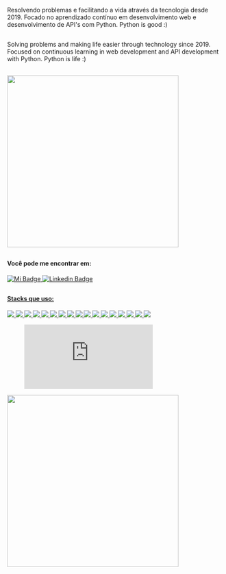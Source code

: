<!--
**uadson/uadson** is a ✨ _special_ ✨ repository because its `README.md` (this file) appears on your GitHub profile.

Here are some ideas to get you started:

- 🔭 I’m currently working on ...
- 🌱 I’m currently learning ...
- 👯 I’m looking to collaborate on ...
- 🤔 I’m looking for help with ...
- 💬 Ask me about ...
- 📫 How to reach me: ...
- 😄 Pronouns: ...
- ⚡ Fun fact: ...
-->


<p id="ola"></p>
Resolvendo problemas e facilitando a vida através da tecnologia desde 2019.
Focado no aprendizado contínuo em desenvolvimento web e desenvolvimento de API's com Python. Python is good :)

<!-- -🔭 Estou aberto à oportunidades no momento;<br><br> 
-🌱 Atualmente estou focando meus estudos em Python, principalmente em ferramentas para teste de código como Pytest, na melhoria de técnicas com Django e na construção de API's com o framework Django Rest Framework, além de conhecimentos básicos porém necessários em Javascript;<br><br>
 -👯 Seria interessante fazer parte de algum projeto open source, estou procurando por isso...<br><br>
-💬 Fique à vontade para fazer perguntas...<br><br> --> 

 ##
 <p id="hi"></p>
 Solving problems and making life easier through technology since 2019.
 Focused on continuous learning in web development and API development with Python. Python is life :)

<!-- -🔭 I'm open to opportunities at the moment;

-🌱 Currently I'm focusing my studies on Python, mainly on code testing tools like Pytest, on improving techniques with Django and on building API's with the Django Rest Framework, in addition to basic but necessary knowledge in Javascript;

<!-- -👯 It would be interesting to be part of some open source project, I'm looking for that...

-💬 Feel free to ask questions...

My goal is to deepen the knowledge of essential tools used in the backend in a web application in addition to integrating (in the future) with systems based on Artificial Intelligence, such as ChatBots for example. -->


 ##
 <a target="_blank" rel="noopener noreferrer" href="https://user-images.githubusercontent.com/62815552/159264970-72a57878-4f67-4b75-bf20-0b65984a9406.gif">
  <img src="https://user-images.githubusercontent.com/62815552/159264970-72a57878-4f67-4b75-bf20-0b65984a9406.gif" width="400px" style="max-width: 100%;"></a>
 
 ##
 #### Você pode me encontrar em:

<!-- My Portfolio --><a href = "https://uadson.github.io/resume/" target="_blank" rel="noopener noreferrer"><img src="https://res.cloudinary.com/practicaldev/image/fetch/s--QhRPtQbl--/c_limit%2Cf_auto%2Cfl_progressive%2Cq_auto%2Cw_880/https://img.shields.io/badge/website-000000%3Fstyle%3Dfor-the-badge%26logo%3DAbout.me%26logoColor%3Dwhite" alt="Mi Badge" data-canonical-src="https://img.shields.io/badge/-LinkedIn-0e76a8?style=flat-square&amp;logo=Linkedin&amp;logoColor=white" style="max-width: 100%;">
 
<!-- Linkedin --><a href = "https://www.linkedin.com/in/uadsonfeitosa/" target="_blank" rel="noopener noreferrer"><img src="https://res.cloudinary.com/practicaldev/image/fetch/s--imBRhTaX--/c_limit%2Cf_auto%2Cfl_progressive%2Cq_auto%2Cw_880/https://img.shields.io/badge/LinkedIn-0077B5%3Fstyle%3Dfor-the-badge%26logo%3Dlinkedin%26logoColor%3Dwhite" alt="Linkedin Badge" data-canonical-src="https://img.shields.io/badge/LinkedIn-0077B5?style=for-the-badge&logo=linkedin&logoColor=white" style="max-width: 100%;">

<!--
Instagram<a href = "https://www.instagram.com/_uadson/" target="_blank" rel="noopener noreferrer"><img src="https://res.cloudinary.com/practicaldev/image/fetch/s--Sg7TEMKA--/c_limit%2Cf_auto%2Cfl_progressive%2Cq_auto%2Cw_880/https://img.shields.io/badge/Instagram-E4405F%3Fstyle%3Dfor-the-badge%26logo%3Dinstagram%26logoColor%3Dwhite" alt="Instragram Badge" data-canonical-srs= 	"ttps://img.shields.io/badge/Instagram-E4405F?style=for-the-badge&logo=instagram&logoColor=white" style="max-width: 100%;">
  
Twitter<a href = "https://twitter.com/uadson_emile" target="_blank" rel="noopener noreferrer"><img src="https://res.cloudinary.com/practicaldev/image/fetch/s--opAxX3tY--/c_limit%2Cf_auto%2Cfl_progressive%2Cq_auto%2Cw_880/https://img.shields.io/badge/Twitter-1DA1F2%3Fstyle%3Dfor-the-badge%26logo%3Dtwitter%26logoColor%3Dwhite" alt="Twitter Badge" data-canonical-srs="https://img.shields.io/badge/Twitter-1DA1F2?style=for-the-badge&logo=twitter&logoColor=white" style="max-width: 100%;">

Hackerrank<a href = "https://www.hackerrank.com/uadsoncastro" target="_blank" rel="noopener noreferrer"><img src="https://res.cloudinary.com/practicaldev/image/fetch/s--qV-zRS_W--/c_limit%2Cf_auto%2Cfl_progressive%2Cq_auto%2Cw_880/https://img.shields.io/badge/-Hackerrank-2EC866%3Fstyle%3Dfor-the-badge%26logo%3DHackerRank%26logoColor%3Dwhite" alt="Hackerank Badge" data-canonical-src="https://shields.io/badge/hackehank-131d126?style=for-the-badge&logo=hackerhank&logoColor=green" style="max-width: 100%;">
-->

##
#### Stacks que uso:
<img src="https://img.shields.io/badge/python-3670A0?style=for-the-badge&amp;logo=python&amp;logoColor=ffdd54" style="max-width: 100%;"/>
<img src="https://img.shields.io/badge/Django-092E20?style=for-the-badge&amp;logo=django&amp;logoColor=white" style="max-width: 100%;"/>
<img src="https://img.shields.io/badge/celery-%23a9cc54.svg?style=for-the-badge&logo=celery&logoColor=ddf4a4" style="max-width: 100%"/>
<img src="https://img.shields.io/badge/DJANGO-REST-ff1709?style=for-the-badge&amp;logo=django&amp;logoColor=white&amp;color=ff1709&amp;labelColor=gray" style="max-width: 100%;"/>
<img src="https://img.shields.io/badge/FastAPI-005571?style=for-the-badge&amp;logo=fastapi" style="max-width: 100%;"/>
<img src="https://img.shields.io/badge/Anaconda-%2344A833.svg?style=for-the-badge&logo=anaconda&logoColor=white" style="max-width: 100%"/>
<img src="https://img.shields.io/badge/HTML5-E34F26?style=for-the-badge&logo=html5&logoColor=white" style="max-width: 100%;"/>
<img src="https://img.shields.io/badge/JavaScript-323330?style=for-the-badge&logo=javascript&logoColor=F7DF1E" style="max-width: 100%;"/>
<img src="https://img.shields.io/badge/Bootstrap-563D7C?style=for-the-badge&amp;logo=bootstrap&amp;logoColor=white" style="max-width: 100%;"/>  
<img src="https://img.shields.io/badge/nginx-%23009639.svg?style=for-the-badge&amp;logo=nginx&amp;logoColor=white" style="max-width: 100%;"/>  
<img src="https://img.shields.io/badge/PostgreSQL-316192?style=for-the-badge&amp;logo=postgresql&amp;logoColor=white" style="max-width: 100%;"/>
<img src="https://img.shields.io/badge/redis-%23DD0031.svg?&style=for-the-badge&logo=redis&logoColor=white" style="max-width: 100%"/>
<img src="https://img.shields.io/badge/docker-%230db7ed.svg?style=for-the-badge&amp;logo=docker&amp;logoColor=white" style="max-width: 100%;"/>
<img src="https://img.shields.io/badge/Ubuntu-E95420?style=for-the-badge&logo=ubuntu&logoColor=white" style="max-width: 100%;"/>
<img src="https://img.shields.io/badge/GIT-E44C30?style=for-the-badge&logo=git&logoColor=white" style="max-width: 100%"/>
<img src="https://img.shields.io/badge/Poetry-%233B82F6.svg?style=for-the-badge&logo=poetry&logoColor=0B3D8D" style="max-width: 100%"/>
<img src="https://img.shields.io/badge/Insomnia-black?style=for-the-badge&logo=insomnia&logoColor=5849BE" style="max-width: 100%"/>
<!--  
### GitHub Stats:
[<img height = "200em" src = "https://github-readme-stats.vercel.app/api?username=uadson&show_icons=true&theme=dark&include_all_commits=true&count_private=true" />](url)
[<img height = "200em" src = "https://github-readme-stats.vercel.app/api/top-langs/?username=uadson&amp;layout=compact&amp;theme=merko&amp;hide=css,html,jupyter%20notebook" style="max-width: 100%;">](url)
-->
<figure><embed src="https://wakatime.com/share/@uadson/ecb44b32-5c8d-4e92-916b-138d20134cf2.svg"></embed></figure>
<img height = "400em" src="https://wakatime.com/share/@uadson/ecb44b32-5c8d-4e92-916b-138d20134cf2.svg" style="max-width: 100%;">
   
